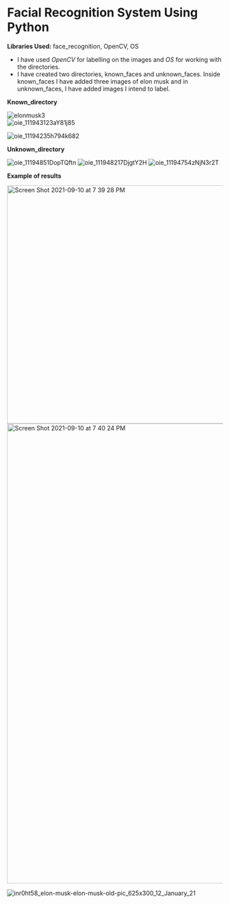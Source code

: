 # Facial Recognition System Using Python

**Libraries Used:** face_recognition, OpenCV, OS

- I have used _OpenCV_ for labelling on the images and _OS_ for working with the directories.
- I have created two directories, known_faces and unknown_faces. Inside known_faces I have added three images of elon musk and in unknown_faces, I have added images I intend to label.

**Known_directory**

![elonmusk3](https://user-images.githubusercontent.com/84052591/132956386-49e7ab9b-14f3-4ebb-9254-50de124aa6ba.jpeg)
<br/>
![oie_111943123aY81j85](https://user-images.githubusercontent.com/84052591/132956588-44cfded6-8321-4a5a-a787-a892cf77e038.jpg)

![oie_11194235h794k682](https://user-images.githubusercontent.com/84052591/132956594-da03f170-689a-4618-a821-047b842c11ac.jpg)

**Unknown_directory**

![oie_11194851DopTQftn](https://user-images.githubusercontent.com/84052591/132956747-b53f9ca0-53ef-41d0-b764-2b9f36acae32.jpg)
![oie_111948217DjgtY2H](https://user-images.githubusercontent.com/84052591/132956754-f89204d8-5881-4b3e-98cb-f5eb84fd2822.jpg)
![oie_11194754zNjN3r2T](https://user-images.githubusercontent.com/84052591/132956757-ca0f33cd-b9ca-4d5a-90de-e70718b0498f.png)


**Example of results**

<img width="555" alt="Screen Shot 2021-09-10 at 7 39 28 PM" src="https://user-images.githubusercontent.com/84052591/132963196-7103806e-19c2-4680-b46f-9067b2ff0609.png">

<img width="1072" alt="Screen Shot 2021-09-10 at 7 40 24 PM" src="https://user-images.githubusercontent.com/84052591/132963198-f99b2d82-42e0-4cb8-9d92-f3c2dd118724.png">

![inr0ht58_elon-musk-elon-musk-old-pic_625x300_12_January_21](https://user-images.githubusercontent.com/84052591/132963228-295720a6-7255-4c9f-8004-7035dbbecb89.jpg)

